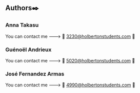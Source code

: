 ## Authors✒️

### Anna Takasu

You can contact me ---> 📩 3230@holbertonstudents.com 🤪

### Guénoël Andrieux

You can contact me  ---> 📩 5020@holbertonstudents.com &#129327;

### José Fernandez Armas 

You can contact me ---> 📩 4990@holbertonstudents.com 🍺


